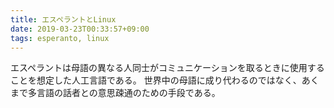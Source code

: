 ```yaml
---
title: エスペラントとLinux
date: 2019-03-23T00:33:57+09:00
tags: esperanto, linux
---
```


エスペラントは母語の異なる人同士がコミュニケーションを取るときに使用することを想定した人工言語である。
世界中の母語に成り代わるのではなく、あくまで多言語の話者との意思疎通のための手段である。


